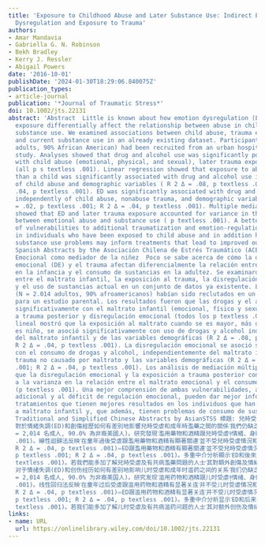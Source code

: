 ```yaml
---
title: 'Exposure to Childhood Abuse and Later Substance Use: Indirect Effects of Emotion
  Dysregulation and Exposure to Trauma'
authors:
- Amar Mandavia
- Gabriella G. N. Robinson
- Bekh Bradley
- Kerry J. Ressler
- Abigail Powers
date: '2016-10-01'
publishDate: '2024-01-30T18:29:06.840075Z'
publication_types:
- article-journal
publication: '*Journal of Traumatic Stress*'
doi: 10.1002/jts.22131
abstract: 'Abstract  Little is known about how emotion dysregulation (ED) and trauma
  exposure differentially affect the relationship between abuse in childhood and adult
  substance use. We examined associations between child abuse, trauma exposure, ED,
  and current substance use in an already existing dataset. Participants ( N = 2,014
  adults, 90% African American) had been recruited from an urban hospital for a parent
  study. Analyses showed that drug and alcohol use was significantly positively correlated
  with child abuse (emotional, physical, and sexual), later trauma exposure, and ED
  (all p s textless .001). Linear regression showed that exposure to abuse when older
  than a child was significantly associated with drug and alcohol use independent
  of child abuse and demographic variables ( R 2 Δ = .08, p textless .001; R 2 Δ =
  .04, p textless .001). ED was significantly associated with drug and alcohol use
  independently of child abuse, nonabuse trauma, and demographic variables ( R 2 Δ
  = .02, p textless .001; R 2 Δ = .04, p textless .001). Multiple mediation analyses
  showed that ED and later trauma exposure accounted for variance in the association
  between emotional abuse and substance use ( p textless .001). A better understanding
  of vulnerabilities to additional traumatization and emotion‐regulation deficits
  in individuals who have been exposed to child abuse and in addition have comorbid
  substance use problems may inform treatments that lead to improved outcomes.  ,  Resumen
  Spanish Abstracts by the Asociación Chilena de Estrés Traumático (ACET) Regulación
  Emocional como mediador de la niñez  Poco se sabe acerca de cómo la disregulación
  emocional (DE) y el trauma afectan diferencialmente la relación entre el maltrato
  en la infancia y el consumo de sustancias en la adultez. Se examinaron las asociaciones
  entre el maltrato infantil, la exposición al trauma, la disregulación emocional
  y el uso de sustancias actual en un conjunto de datos ya existente. Los participantes
  (N = 2.014 adultos, 90% afroamericanos) habían sido reclutados en un hospital urbano
  para un estudio parental. Los resultados fueron que las drogas y el alcohol se correlacionaron
  significativamente con el maltrato infantil (emocional, físico y sexual), exposición
  a trauma posterior y disregulación emocional (todos los p textless .001). La regresión
  lineal mostró que la exposición al maltrato cuando se es mayor, más que cuando se
  es niño, se asoció significativamente con uso de drogas y alcohol independiente
  del maltrato infantil y de las variables demográficas (R 2 Δ = .08, p textless .001;
  R 2 Δ = .04, p textless .001). La disregulación emocional se asoció significativamente
  con el consumo de drogas y alcohol, independientemente del maltrato infantil, el
  trauma no causado por maltrato y las variables demográficas (R 2 Δ = .02, p textless
  .001; R 2 Δ = .04, p textless .001). Los análisis de mediación múltiples mostraron
  que la disregulación emocional y la exposición a trauma posterior contribuyeron
  a la varianza en la relación entre el maltrato emocional y el consumo de sustancias
  (p textless .001). Una mejor comprensión de ambas vulnerabilidades, a la traumatización
  adicional y al déficit de regulación emocional, pueden dar mejor información a los
  tratamientos que tienen mejores resultados en los individuos que han estado expuestos
  a maltrato infantil y, que además, tienen problemas de consumo de sustancias comórbidos.  ,  抽象
  Traditional and Simplified Chinese Abstracts by AsianSTSS 標題: 兒時受虐和後期濫用藥物༚情緒失調和創傷經歷的間接影響  撮要:
  對於情緒失調(ED)和創傷經歷如何有差別地影響兒時受虐和成年時濫藥之間的關係༌我們仍缺乏了解。本研究透過現有的數據樣本༌檢視兒時受虐、創傷經歷、ED和當前濫用藥物狀況之間的關連。本研究樣本取自一家都市醫院的家長研究(N
  = 2,014 名成人, 90.0% 為非裔美國人)。研究發現༌濫用藥物和酒精跟兒時受虐༈情緒、身體及性虐待༉、後來的創傷經歷、和ED有顯著關連(全部 ps textless
  .001)。線性迴歸法反映༌在童年過後受虐跟濫用藥物和酒精有顯著關連༌並不受兒時受虐情況和人口變量影響(R 2 Δ = .08, p textless .001;
  R 2 Δ = .04, p textless .001)༛ED跟濫用藥物和酒精有顯著關連༌並不受兒時受虐情況、非受虐創傷和人口變量影響(R 2 Δ = .02,
  p textless .001; R 2 Δ = .04, p textless .001)。多重中介分析顯示༌ED和後來創傷經歷能解釋情緒虐待和濫藥之間關連的方差(p
  textless .001)。若我們能多加了解兒時受虐及有共病濫藥問題的人士༌其對額外創傷及情緒調節障礙的脆弱度༌可能有助提升治療效果。  标题: 儿时受虐和后期滥用药物༚情绪失调和创伤经历的间接影响  撮要:
  对于情绪失调(ED)和创伤经历如何有差别地影响儿时受虐和成年时滥药之间的关系༌我们仍缺乏了解。本研究透过现有的数据样本༌检视儿时受虐、创伤经历、ED和当前滥用药物状况之间的关连。本研究样本取自一家都市医院的家长研究(N
  = 2,014 名成人, 90.0% 为非裔美国人)。研究发现༌滥用药物和酒精跟儿时受虐༈情绪、身体及性虐待༉、后来的创伤经历、和ED有显著关连(全部 ps textless
  .001)。线性回归法反映༌在童年过后受虐跟滥用药物和酒精有显著关连༌并不受儿时受虐情况和人口变量影响(R 2 Δ = .08, p textless .001;
  R 2 Δ = .04, p textless .001)༛ED跟滥用药物和酒精有显著关连༌并不受儿时受虐情况、非受虐创伤和人口变量影响(R 2 Δ = .02,
  p textless .001; R 2 Δ = .04, p textless .001)。多重中介分析显示༌ED和后来创伤经历能解释情绪虐待和滥药之间关连的方差(p
  textless .001)。若我们能多加了解儿时受虐及有共病滥药问题的人士༌其对额外创伤及情绪调节障碍的脆弱度༌可能有助提升治疗效果。'
links:
- name: URL
  url: https://onlinelibrary.wiley.com/doi/10.1002/jts.22131
---
```

